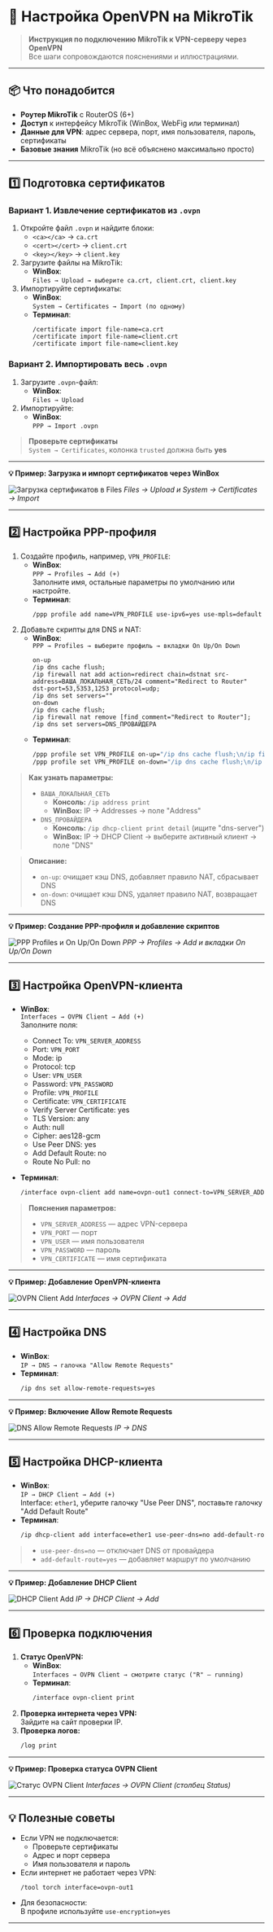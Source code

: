 # 🚀 Настройка OpenVPN на MikroTik

> **Инструкция по подключению MikroTik к VPN-серверу через OpenVPN**  
> Все шаги сопровождаются пояснениями и иллюстрациями.

---

## 📦 Что понадобится

- **Роутер MikroTik** с RouterOS (6+)
- **Доступ** к интерфейсу MikroTik (WinBox, WebFig или терминал)
- **Данные для VPN**: адрес сервера, порт, имя пользователя, пароль, сертификаты
- **Базовые знания** MikroTik (но всё объяснено максимально просто)

---

## 1️⃣ Подготовка сертификатов

### Вариант 1. Извлечение сертификатов из `.ovpn`

1. Откройте файл `.ovpn` и найдите блоки:
    - `<ca></ca>` → `ca.crt`
    - `<cert></cert>` → `client.crt`
    - `<key></key>` → `client.key`
2. Загрузите файлы на MikroTik:
    - **WinBox**:  
      `Files → Upload → выберите ca.crt, client.crt, client.key`
3. Импортируйте сертификаты:
    - **WinBox**:  
      `System → Certificates → Import (по одному)`
    - **Терминал**:
      ```
      /certificate import file-name=ca.crt
      /certificate import file-name=client.crt
      /certificate import file-name=client.key
      ```

### Вариант 2. Импортировать весь `.ovpn`

1. Загрузите `.ovpn`-файл:
    - **WinBox**:  
      `Files → Upload`
2. Импортируйте:
    - **WinBox**:  
      `PPP → Import .ovpn`

> **Проверьте сертификаты**  
> `System → Certificates`, колонка `trusted` должна быть **yes**

---

**💡 Пример: Загрузка и импорт сертификатов через WinBox**

![Загрузка сертификатов в Files](https://private-user-images.githubusercontent.com/58187639/466618642-d254604a-05b7-4267-8e03-7520a855c037.png)
*Files → Upload и System → Certificates → Import*

---

## 2️⃣ Настройка PPP-профиля

1. Создайте профиль, например, `VPN_PROFILE`:
    - **WinBox**:  
      `PPP → Profiles → Add (+)`  
      Заполните имя, остальные параметры по умолчанию или настройте.
    - **Терминал**:
      ```bash
      /ppp profile add name=VPN_PROFILE use-ipv6=yes use-mpls=default use-compression=default use-encryption=default only-one=default change-tcp-mss=default use-upnp=default
      ```
2. Добавьте скрипты для DNS и NAT:
    - **WinBox**:  
      `PPP → Profiles → выберите профиль → вкладки On Up/On Down`
      ```
      on-up
      /ip dns cache flush;
      /ip firewall nat add action=redirect chain=dstnat src-address=ВАША_ЛОКАЛЬНАЯ_СЕТЬ/24 comment="Redirect to Router" dst-port=53,5353,1253 protocol=udp;
      /ip dns set servers=""
      on-down
      /ip dns cache flush;
      /ip firewall nat remove [find comment="Redirect to Router"];
      /ip dns set servers=DNS_ПРОВАЙДЕРА
      ```
    - **Терминал**:
      ```bash
      /ppp profile set VPN_PROFILE on-up="/ip dns cache flush;\n/ip firewall nat add action=redirect chain=dstnat src-address='ВАША_ЛОКАЛЬНАЯ_СЕТЬ'/24 comment=\"Redirect to Router\" dst-port=53,5353,1253 protocol=udp;\n/ip dns set servers=\"\""
      /ppp profile set VPN_PROFILE on-down="/ip dns cache flush;\n/ip firewall nat remove [find comment=\"Redirect to Router\"];\n/ip dns set servers='DNS_ПРОВАЙДЕРА'"
      ```

> **Как узнать параметры:**
> - `ВАША_ЛОКАЛЬНАЯ_СЕТЬ`  
>   - **Консоль:** `/ip address print`
>   - **WinBox:** IP → Addresses → поле "Address"
> - `DNS_ПРОВАЙДЕРА`  
>   - **Консоль:** `/ip dhcp-client print detail` (ищите "dns-server")
>   - **WinBox:** IP → DHCP Client → выберите активный клиент → поле "DNS"

> **Описание:**
> - `on-up`: очищает кэш DNS, добавляет правило NAT, сбрасывает DNS
> - `on-down`: очищает кэш DNS, удаляет правило NAT, возвращает DNS

---

**💡 Пример: Создание PPP-профиля и добавление скриптов**

![PPP Profiles и On Up/On Down](https://private-user-images.githubusercontent.com/58187639/466618644-05d1862f-ce70-42a8-99ef-4d33e8c3cab8.png)
*PPP → Profiles → Add и вкладки On Up/On Down*

---

## 3️⃣ Настройка OpenVPN-клиента

- **WinBox**:  
  `Interfaces → OVPN Client → Add (+)`  
  Заполните поля:
  - Connect To: `VPN_SERVER_ADDRESS`
  - Port: `VPN_PORT`
  - Mode: ip
  - Protocol: tcp
  - User: `VPN_USER`
  - Password: `VPN_PASSWORD`
  - Profile: `VPN_PROFILE`
  - Certificate: `VPN_CERTIFICATE`
  - Verify Server Certificate: yes
  - TLS Version: any
  - Auth: null
  - Cipher: aes128-gcm
  - Use Peer DNS: yes
  - Add Default Route: no
  - Route No Pull: no

- **Терминал**:
  ```bash
  /interface ovpn-client add name=ovpn-out1 connect-to=VPN_SERVER_ADDRESS port=VPN_PORT mode=ip protocol=tcp user=VPN_USER password="VPN_PASSWORD" profile=VPN_PROFILE certificate=VPN_CERTIFICATE verify-server-certificate=yes tls-version=any auth=null cipher=aes128-gcm use-peer-dns=yes add-default-route=no route-nopull=no
  ```

> **Пояснения параметров:**  
> - `VPN_SERVER_ADDRESS` — адрес VPN-сервера  
> - `VPN_PORT` — порт  
> - `VPN_USER` — имя пользователя  
> - `VPN_PASSWORD` — пароль  
> - `VPN_CERTIFICATE` — имя сертификата

---

**💡 Пример: Добавление OpenVPN-клиента**

![OVPN Client Add](https://private-user-images.githubusercontent.com/58187639/466618645-196956aa-e098-4299-b241-bea19f1472dc.png)
*Interfaces → OVPN Client → Add*

---

## 4️⃣ Настройка DNS

- **WinBox**:  
  `IP → DNS → галочка "Allow Remote Requests"`
- **Терминал**:
  ```bash
  /ip dns set allow-remote-requests=yes
  ```

---

**💡 Пример: Включение Allow Remote Requests**

![DNS Allow Remote Requests](https://private-user-images.githubusercontent.com/58187639/466618641-312e50e6-3a2c-4c86-abaf-7c2e951ab44b.png)
*IP → DNS*

---

## 5️⃣ Настройка DHCP-клиента

- **WinBox**:  
  `IP → DHCP Client → Add (+)`  
  Interface: `ether1`, уберите галочку "Use Peer DNS", поставьте галочку "Add Default Route"
- **Терминал**:
  ```bash
  /ip dhcp-client add interface=ether1 use-peer-dns=no add-default-route=yes
  ```

> - `use-peer-dns=no` — отключает DNS от провайдера  
> - `add-default-route=yes` — добавляет маршрут по умолчанию

---

**💡 Пример: Добавление DHCP Client**

![DHCP Client Add](https://private-user-images.githubusercontent.com/58187639/466618643-d24ff7ec-3d85-4be8-a111-d217535e5e4a.png)
*IP → DHCP Client → Add*

---

## 6️⃣ Проверка подключения

1. **Статус OpenVPN:**
    - **WinBox**:  
      `Interfaces → OVPN Client → смотрите статус ("R" — running)`
    - **Терминал**:
      ```bash
      /interface ovpn-client print
      ```
2. **Проверка интернета через VPN:**  
   Зайдите на сайт проверки IP.
3. **Проверка логов:**
    ```bash
    /log print
    ```

---

**💡 Пример: Проверка статуса OVPN Client**

![Статус OVPN Client](https://private-user-images.githubusercontent.com/58187639/466618645-196956aa-e098-4299-b241-bea19f1472dc.png)
*Interfaces → OVPN Client (столбец Status)*

---

## 💡 Полезные советы

- Если VPN не подключается:
  - Проверьте сертификаты
  - Адрес и порт сервера
  - Имя пользователя и пароль
- Если интернет не работает через VPN:
  ```bash
  /tool torch interface=ovpn-out1  
  ```
- Для безопасности:  
  В профиле используйте `use-encryption=yes`

---

